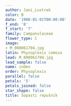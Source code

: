 ```yaml
---
author: Jani_Lustrek
color: B
date: '1900-01-01T00:00:00'
f_end: '8'
f_start: '7'
family: Campanulaceae
flower_type: C
image:
- M_008061704.jpg
latin: Physoplexis comosa
lead: M_008061704.jpg
lead_sample: false
name: index
order: Physoplexis
parallel: false
petals: '5'
petals_joined: false
star_shape: false
title: Šopasti repušnik
---
```


